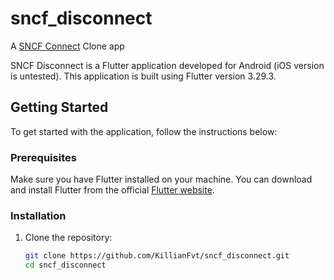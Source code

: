 # sncf_disconnect

A [SNCF Connect](https://play.google.com/store/apps/details?id=com.vsct.vsc.mobile.horaireetresa.android&hl=fr) Clone app

SNCF Disconnect is a Flutter application developed for Android (iOS version is untested). This application is built using Flutter version 3.29.3.

## Getting Started

To get started with the application, follow the instructions below:

### Prerequisites

Make sure you have Flutter installed on your machine. You can download and install Flutter from the official [Flutter website](https://flutter.dev/docs/get-started/install).

### Installation

1. Clone the repository:

   ```sh
   git clone https://github.com/KillianFvt/sncf_disconnect.git
   cd sncf_disconnect
